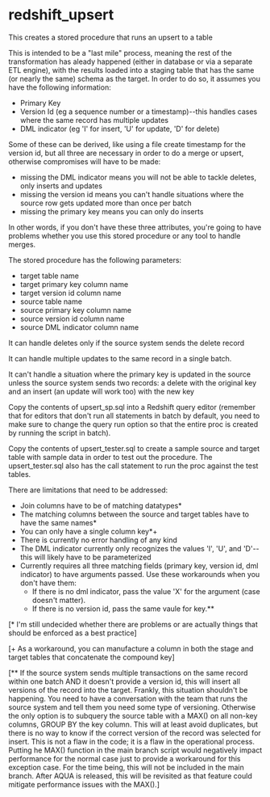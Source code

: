 # redshift_upsert
This creates a stored procedure that runs an upsert to a table

This is intended to be a "last mile" process, meaning the rest of the transformation has aleady happened (either in database or via a separate ETL engine), with the results loaded into a staging table that has the same (or nearly the same) schema as the target. In order to do so, it assumes you have the following information:
  - Primary Key
  - Version Id (eg a sequence number or a timestamp)--this handles cases where the same record has multiple updates
  - DML indicator (eg 'I' for insert, 'U' for update, 'D' for delete)

Some of these can be derived, like using a file create timestamp for the version id, but all three are necessary in order to do a merge or upsert, otherwise compromises will have to be made:
  - missing the DML indicator means you will not be able to tackle deletes, only inserts and updates
  - missing the version id means you can't handle situations where the source row gets updated more than once per batch
  - missing the primary key means you can only do inserts

In other words, if you don't have these three attributes, you're going to have problems whether you use this stored procedure or any tool to handle merges.

The stored procedure has the following parameters:
  - target table name
  - target primary key column name
  - target version id column name
  - source table name
  - source primary key column name
  - source version id column name
  - source DML indicator column name

It can handle deletes only if the source system sends the delete record

It can handle multiple updates to the same record in a single batch.

It can't handle a situation where the primary key is updated in the source unless the source system sends two records: a delete with the original key and an insert (an update will work too) with the new key

Copy the contents of upsert_sp.sql into a Redshift query editor (remember that for editors that don't run all statements in batch by default, you need to make sure to change the query run option so that the entire proc is created by running the script in batch).

Copy the contents of upsert_tester.sql to create a sample source and target table with sample data in order to test out the procedure. The upsert_tester.sql also has the call statement to run the proc against the test tables.


There are limitations that need to be addressed:

- Join columns have to be of matching datatypes*
- The matching columns between the source and target tables have to have the same names*
- You can only have a single column key*+
- There is currently no error handling of any kind
- The DML indicator currently only recognizes the values 'I', 'U', and 'D'--this will likely have to be parameterized
- Currently requires all three matching fields (primary key, version id, dml indicator) to have arguments passed. Use these workarounds when you don't have them:
    - If there is no dml indicator, pass the value 'X' for the argument (case doesn't matter).
    - If there is no version id, pass the same vaule for key.**


[* I'm still undecided whether there are problems or are actually things that should be enforced as a best practice]

[+ As a workaround, you can manufacture a column in both the stage and target tables that concatenate the compound key]

[** If the source system sends multiple transactions on the same record within one batch AND it doesn't provide a version id,
this will insert all versions of the record into the target. Frankly, this situation shouldn't be happening. You need to have a conversation with the team that runs the source system and tell them you need some type of versioning. Otherwise the only option is to subquery the source table with a MAX() on all non-key columns, GROUP BY the key column. This will at least avoid duplicates, but there is no way to know if the correct version of the record was selected for insert. This is not a flaw in the code; it is a flaw in the operational process. Putting he MAX() function in the main branch script would negatively impact performance for the normal case just to provide a workaround for this exception case. For the time being, this will not be included in the main branch. After AQUA is released, this will be revisited as that feature could mitigate performance issues with the MAX().]
